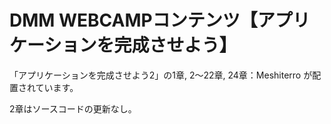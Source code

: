 # DMM WEBCAMPコンテンツ【アプリケーションを完成させよう】

「アプリケーションを完成させよう2」の1章, 2～22章, 24章：Meshiterro が配置されています。

2章はソースコードの更新なし。
